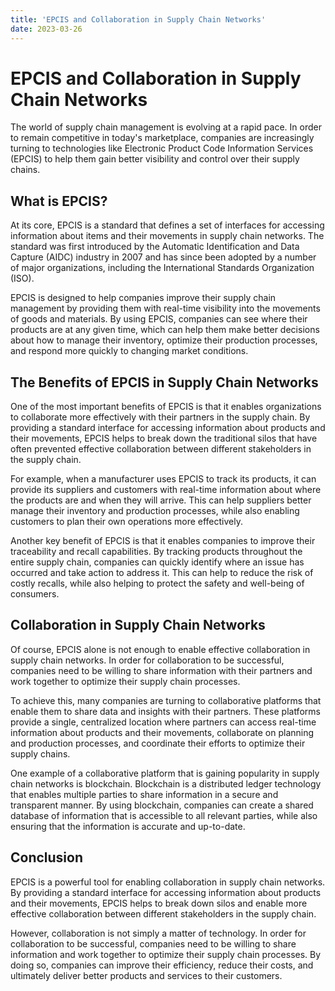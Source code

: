 ```yaml
---
title: 'EPCIS and Collaboration in Supply Chain Networks'
date: 2023-03-26
---
```


# EPCIS and Collaboration in Supply Chain Networks

The world of supply chain management is evolving at a rapid pace. In order to remain competitive in today's marketplace, companies are increasingly turning to technologies like Electronic Product Code Information Services (EPCIS) to help them gain better visibility and control over their supply chains.

## What is EPCIS?

At its core, EPCIS is a standard that defines a set of interfaces for accessing information about items and their movements in supply chain networks. The standard was first introduced by the Automatic Identification and Data Capture (AIDC) industry in 2007 and has since been adopted by a number of major organizations, including the International Standards Organization (ISO).

EPCIS is designed to help companies improve their supply chain management by providing them with real-time visibility into the movements of goods and materials. By using EPCIS, companies can see where their products are at any given time, which can help them make better decisions about how to manage their inventory, optimize their production processes, and respond more quickly to changing market conditions.

## The Benefits of EPCIS in Supply Chain Networks

One of the most important benefits of EPCIS is that it enables organizations to collaborate more effectively with their partners in the supply chain. By providing a standard interface for accessing information about products and their movements, EPCIS helps to break down the traditional silos that have often prevented effective collaboration between different stakeholders in the supply chain.

For example, when a manufacturer uses EPCIS to track its products, it can provide its suppliers and customers with real-time information about where the products are and when they will arrive. This can help suppliers better manage their inventory and production processes, while also enabling customers to plan their own operations more effectively.

Another key benefit of EPCIS is that it enables companies to improve their traceability and recall capabilities. By tracking products throughout the entire supply chain, companies can quickly identify where an issue has occurred and take action to address it. This can help to reduce the risk of costly recalls, while also helping to protect the safety and well-being of consumers.

## Collaboration in Supply Chain Networks

Of course, EPCIS alone is not enough to enable effective collaboration in supply chain networks. In order for collaboration to be successful, companies need to be willing to share information with their partners and work together to optimize their supply chain processes.

To achieve this, many companies are turning to collaborative platforms that enable them to share data and insights with their partners. These platforms provide a single, centralized location where partners can access real-time information about products and their movements, collaborate on planning and production processes, and coordinate their efforts to optimize their supply chains.

One example of a collaborative platform that is gaining popularity in supply chain networks is blockchain. Blockchain is a distributed ledger technology that enables multiple parties to share information in a secure and transparent manner. By using blockchain, companies can create a shared database of information that is accessible to all relevant parties, while also ensuring that the information is accurate and up-to-date.

## Conclusion

EPCIS is a powerful tool for enabling collaboration in supply chain networks. By providing a standard interface for accessing information about products and their movements, EPCIS helps to break down silos and enable more effective collaboration between different stakeholders in the supply chain.

However, collaboration is not simply a matter of technology. In order for collaboration to be successful, companies need to be willing to share information and work together to optimize their supply chain processes. By doing so, companies can improve their efficiency, reduce their costs, and ultimately deliver better products and services to their customers.
